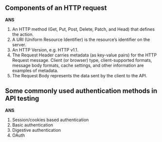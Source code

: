 ## Components of an HTTP request
**ANS** 
1. An HTTP method (Get, Put, Post, Delete, Patch, and Head) that defines the action.
2. A URI (Uniform Resource Identifier) is the resource’s identifier on the server.
3. An HTTP Version, e.g. HTTP v1.1.
4. The Request Header carries metadata (as key-value pairs) for the HTTP Request message. Client (or browser) type, client-supported formats, message body formats, cache settings, and other information are examples of metadata.
5. The Request Body represents the data sent by the client to the API.


## Some commonly used authentication methods in API testing
**ANS**
1. Session/cookies based authentication
2. Basic authentication
3. Digestive authentication
4. OAuth
